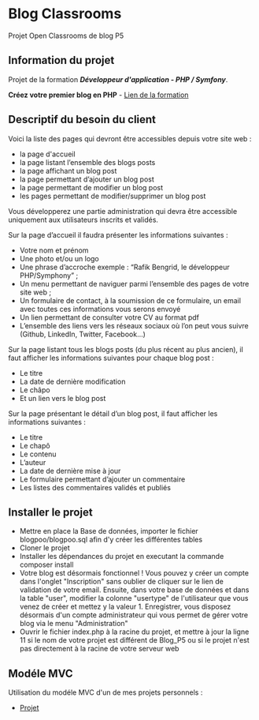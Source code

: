# Blog Classrooms

Projet Open Classrooms de blog P5

## Information du projet 

Projet de la formation ***Développeur d'application - PHP / Symfony***.

**Créez votre premier blog en PHP** - [Lien de la formation](https://openclassrooms.com/fr/paths/59-developpeur-dapplication-php-symfony)

## Descriptif du besoin du client

Voici la liste des pages qui devront être accessibles depuis votre site web :
 
*   la page d'accueil
*   la page listant l’ensemble des blogs posts
*   la page affichant un blog post
*   la page permettant d’ajouter un blog post
*   la page permettant de modifier un blog post
*   les pages permettant de modifier/supprimer un blog post
 
Vous développerez une partie administration qui devra être accessible uniquement aux utilisateurs inscrits et validés.
 
Sur la page d’accueil il faudra présenter les informations suivantes :
 
*   Votre nom et prénom
*   Une photo et/ou un logo
*   Une phrase d’accroche exemple : “Rafik Bengrid, le développeur PHP/Symphony” ;
*   Un menu permettant de naviguer parmi l’ensemble des pages de votre site web ;
*   Un formulaire de contact, à la soumission de ce formulaire, un email avec toutes ces informations vous serons envoyé
*   Un lien permettant de consulter votre CV au format pdf
*   L’ensemble des liens vers les réseaux sociaux où l’on peut vous suivre (Github, LinkedIn, Twitter, Facebook…)
 
Sur la page listant tous les blogs posts (du plus récent au plus ancien), il faut afficher les informations suivantes pour chaque blog post :
 
*   Le titre
*   La date de dernière modification
*   Le châpo
*   Et un lien vers le blog post
 
Sur la page présentant le détail d’un blog post, il faut afficher les informations suivantes :
 
*   Le titre
*   Le chapô
*   Le contenu
*   L’auteur
*   La date de dernière mise à jour
*   Le formulaire permettant d’ajouter un commentaire
*   Les listes des commentaires validés et publiés

## Installer le projet 

*   Mettre en place la Base de données, importer le fichier blogpoo/blogpoo.sql afin d'y créer les différentes tables
*   Cloner le projet
*   Installer les dépendances du projet en executant la commande composer install
*   Votre blog est désormais fonctionnel ! Vous pouvez y créer un compte dans l'onglet "Inscription" sans oublier de cliquer sur le lien de validation de votre email. Ensuite, dans votre base de données et dans la table "user", modifier la colonne "usertype" de l'utilisateur que vous venez de créer et mettez y la valeur 1. Enregistrer, vous disposez désormais d'un compte administrateur qui vous permet de gérer votre blog via le menu "Administration"
*   Ouvrir le fichier index.php à la racine du projet, et mettre à jour la ligne 11 si le nom de votre projet est différent de Blog_P5 ou si le projet     n'est pas directement à la racine de votre serveur web   

## Modéle MVC

Utilisation du modéle MVC d'un de mes projets personnels :

*   [Projet](https://github.com/rafben/Blog_P5)




